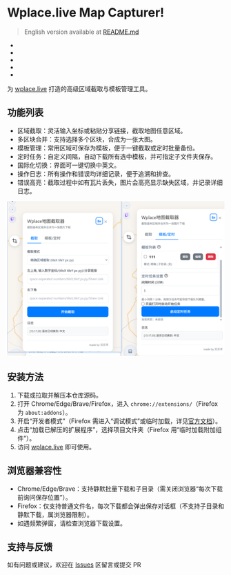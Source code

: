 # Wplace.live Map Capturer!


> English version available at [README.md](./README-en.md)
- 
- 
- 
- 
- 
为 [wplace.live](https://wplace.live) 打造的高级区域截取与模板管理工具。

## 功能列表

- 区域截取：灵活输入坐标或粘贴分享链接，截取地图任意区域。
- 多区块合并：支持选择多个区块，合成为一张大图。
- 模板管理：常用区域可保存为模板，便于一键截取或定时批量备份。
- 定时任务：自定义间隔，自动下载所有选中模板，并可指定子文件夹保存。
- 国际化切换：界面可一键切换中英文。
- 操作日志：所有操作和错误均详细记录，便于追溯和排查。
- 错误高亮：截取过程中如有瓦片丢失，图片会高亮显示缺失区域，并记录详细日志。



![Snipaste_2025-10-06_15-14-15](./Snipaste_2025-10-06_15-18-21.png)

## 安装方法

1. 下载或拉取并解压本仓库源码。
2. 打开 Chrome/Edge/Brave/Firefox，进入 `chrome://extensions/`（Firefox 为 `about:addons`）。
3. 开启“开发者模式”（Firefox 需进入“调试模式”或临时加载，详见[官方文档](https://extensionworkshop.com/documentation/develop/temporary-install-a-debug-addon/)）。
4. 点击“加载已解压的扩展程序”，选择项目文件夹（Firefox 用“临时加载附加组件”）。
5. 访问 [wplace.live](https://wplace.live/) 即可使用。

## 浏览器兼容性

- Chrome/Edge/Brave：支持静默批量下载和子目录（需关闭浏览器“每次下载前询问保存位置”）。
- Firefox：仅支持普通文件名，每次下载都会弹出保存对话框（不支持子目录和静默下载，属浏览器限制）。
- 如遇频繁弹窗，请检查浏览器下载设置。

## 支持与反馈

如有问题或建议，欢迎在 [Issues](https://github.com/Beibeisheep/Wplace-Map-Capturer/issues) 区留言或提交 PR

